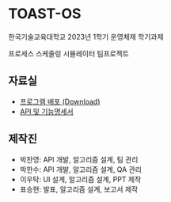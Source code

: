 # TOAST-OS
한국기술교육대학교 2023년 1학기 운영체제 학기과제

프로세스 스케줄링 시뮬레이터 팀프로젝트

## 자료실
- [프로그램 배포 (Download)](https://github.com/LazoYoung/toast-os/releases)
- [API 및 기능명세서](https://www.notion.so/Scheduler-API-adfdeb0754d94d7eb195fc12540fbe5e)

## 제작진
- 박찬영: API 개발, 알고리즘 설계, 팀 관리
- 박한수: API 개발, 알고리즘 설계, QA 관리
- 이우탁: UI 설계, 알고리즘 설계, PPT 제작
- 표승현: 발표, 알고리즘 설계, 보고서 제작
